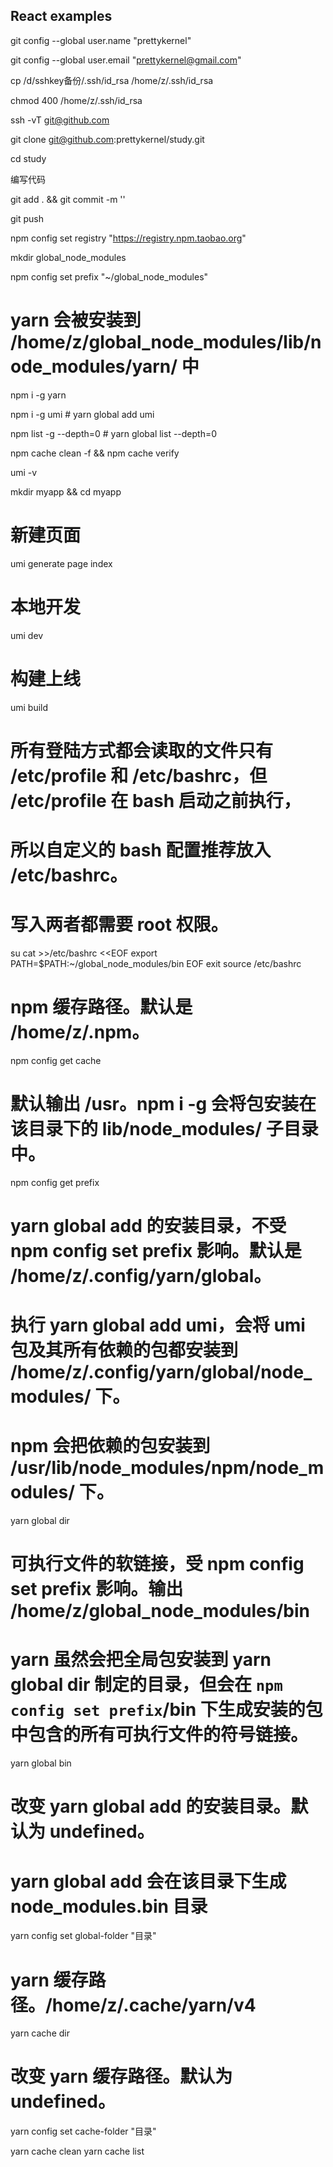 ## React examples

git config --global user.name "prettykernel"

git config --global user.email "prettykernel@gmail.com"

cp /d/sshkey备份/.ssh/id_rsa /home/z/.ssh/id_rsa

chmod 400 /home/z/.ssh/id_rsa

ssh -vT git@github.com

git clone git@github.com:prettykernel/study.git

cd study

编写代码

git add . && git commit -m ''

git push




npm config set registry "https://registry.npm.taobao.org"

mkdir global_node_modules

npm config set prefix "~/global_node_modules"

# yarn 会被安装到 /home/z/global_node_modules/lib/node_modules/yarn/ 中
npm i -g yarn

npm i -g umi            # yarn global add umi

npm list -g --depth=0   # yarn global list --depth=0

npm cache clean -f && npm cache verify

umi -v

mkdir myapp && cd myapp

# 新建页面
umi generate page index

# 本地开发
umi dev

# 构建上线
umi build




# 所有登陆方式都会读取的文件只有 /etc/profile 和 /etc/bashrc，但 /etc/profile 在 bash 启动之前执行，
# 所以自定义的 bash 配置推荐放入 /etc/bashrc。
# 写入两者都需要 root 权限。
su
cat >>/etc/bashrc <<EOF
export PATH=\$PATH:~/global_node_modules/bin
EOF
exit
source /etc/bashrc




# npm 缓存路径。默认是 /home/z/.npm。
npm config get cache

# 默认输出 /usr。npm i -g 会将包安装在该目录下的 lib/node_modules/ 子目录中。
npm config get prefix




# yarn global add 的安装目录，不受 npm config set prefix 影响。默认是 /home/z/.config/yarn/global。
# 执行 yarn global add umi，会将 umi 包及其所有依赖的包都安装到 /home/z/.config/yarn/global/node_modules/ 下。
# npm 会把依赖的包安装到 /usr/lib/node_modules/npm/node_modules/ 下。
yarn global dir

# 可执行文件的软链接，受 npm config set prefix 影响。输出 /home/z/global_node_modules/bin
# yarn 虽然会把全局包安装到 yarn global dir 制定的目录，但会在 `npm config set prefix`/bin 下生成安装的包中包含的所有可执行文件的符号链接。
yarn global bin

# 改变 yarn global add 的安装目录。默认为 undefined。
# yarn global add 会在该目录下生成 node_modules\.bin 目录
yarn config set global-folder "目录"

# yarn 缓存路径。/home/z/.cache/yarn/v4
yarn cache dir
# 改变 yarn 缓存路径。默认为 undefined。
yarn config set cache-folder "目录"

yarn cache clean
yarn cache list















